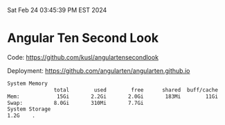 Sat Feb 24 03:45:39 PM EST 2024

# Angular Ten Second Look

Code: https://github.com/kusl/angulartensecondlook

Deployment: https://github.com/angularten/angularten.github.io

```bash
System Memory
               total        used        free      shared  buff/cache   available
Mem:            15Gi       2.2Gi       2.0Gi       183Mi        11Gi        13Gi
Swap:          8.0Gi       310Mi       7.7Gi
System Storage
1.2G	.
```
```bash
